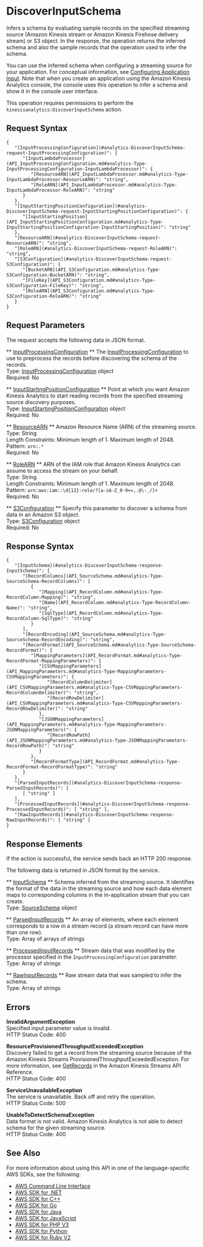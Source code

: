 # DiscoverInputSchema<a name="API_DiscoverInputSchema"></a>

Infers a schema by evaluating sample records on the specified streaming source \(Amazon Kinesis stream or Amazon Kinesis Firehose delivery stream\) or S3 object\. In the response, the operation returns the inferred schema and also the sample records that the operation used to infer the schema\.

 You can use the inferred schema when configuring a streaming source for your application\. For conceptual information, see [Configuring Application Input](http://docs.aws.amazon.com/kinesisanalytics/latest/dev/how-it-works-input.html)\. Note that when you create an application using the Amazon Kinesis Analytics console, the console uses this operation to infer a schema and show it in the console user interface\. 

 This operation requires permissions to perform the `kinesisanalytics:DiscoverInputSchema` action\. 

## Request Syntax<a name="API_DiscoverInputSchema_RequestSyntax"></a>

```
{
   "[InputProcessingConfiguration](#analytics-DiscoverInputSchema-request-InputProcessingConfiguration)": { 
      "[InputLambdaProcessor](API_InputProcessingConfiguration.md#analytics-Type-InputProcessingConfiguration-InputLambdaProcessor)": { 
         "[ResourceARN](API_InputLambdaProcessor.md#analytics-Type-InputLambdaProcessor-ResourceARN)": "string",
         "[RoleARN](API_InputLambdaProcessor.md#analytics-Type-InputLambdaProcessor-RoleARN)": "string"
      }
   },
   "[InputStartingPositionConfiguration](#analytics-DiscoverInputSchema-request-InputStartingPositionConfiguration)": { 
      "[InputStartingPosition](API_InputStartingPositionConfiguration.md#analytics-Type-InputStartingPositionConfiguration-InputStartingPosition)": "string"
   },
   "[ResourceARN](#analytics-DiscoverInputSchema-request-ResourceARN)": "string",
   "[RoleARN](#analytics-DiscoverInputSchema-request-RoleARN)": "string",
   "[S3Configuration](#analytics-DiscoverInputSchema-request-S3Configuration)": { 
      "[BucketARN](API_S3Configuration.md#analytics-Type-S3Configuration-BucketARN)": "string",
      "[FileKey](API_S3Configuration.md#analytics-Type-S3Configuration-FileKey)": "string",
      "[RoleARN](API_S3Configuration.md#analytics-Type-S3Configuration-RoleARN)": "string"
   }
}
```

## Request Parameters<a name="API_DiscoverInputSchema_RequestParameters"></a>

The request accepts the following data in JSON format\.

 ** [InputProcessingConfiguration](#API_DiscoverInputSchema_RequestSyntax) **   <a name="analytics-DiscoverInputSchema-request-InputProcessingConfiguration"></a>
The [InputProcessingConfiguration](API_InputProcessingConfiguration.md) to use to preprocess the records before discovering the schema of the records\.  
Type: [InputProcessingConfiguration](API_InputProcessingConfiguration.md) object  
Required: No

 ** [InputStartingPositionConfiguration](#API_DiscoverInputSchema_RequestSyntax) **   <a name="analytics-DiscoverInputSchema-request-InputStartingPositionConfiguration"></a>
Point at which you want Amazon Kinesis Analytics to start reading records from the specified streaming source discovery purposes\.  
Type: [InputStartingPositionConfiguration](API_InputStartingPositionConfiguration.md) object  
Required: No

 ** [ResourceARN](#API_DiscoverInputSchema_RequestSyntax) **   <a name="analytics-DiscoverInputSchema-request-ResourceARN"></a>
Amazon Resource Name \(ARN\) of the streaming source\.  
Type: String  
Length Constraints: Minimum length of 1\. Maximum length of 2048\.  
Pattern: `arn:.*`   
Required: No

 ** [RoleARN](#API_DiscoverInputSchema_RequestSyntax) **   <a name="analytics-DiscoverInputSchema-request-RoleARN"></a>
ARN of the IAM role that Amazon Kinesis Analytics can assume to access the stream on your behalf\.  
Type: String  
Length Constraints: Minimum length of 1\. Maximum length of 2048\.  
Pattern: `arn:aws:iam::\d{12}:role/?[a-zA-Z_0-9+=,.@\-_/]+`   
Required: No

 ** [S3Configuration](#API_DiscoverInputSchema_RequestSyntax) **   <a name="analytics-DiscoverInputSchema-request-S3Configuration"></a>
Specify this parameter to discover a schema from data in an Amazon S3 object\.  
Type: [S3Configuration](API_S3Configuration.md) object  
Required: No

## Response Syntax<a name="API_DiscoverInputSchema_ResponseSyntax"></a>

```
{
   "[InputSchema](#analytics-DiscoverInputSchema-response-InputSchema)": { 
      "[RecordColumns](API_SourceSchema.md#analytics-Type-SourceSchema-RecordColumns)": [ 
         { 
            "[Mapping](API_RecordColumn.md#analytics-Type-RecordColumn-Mapping)": "string",
            "[Name](API_RecordColumn.md#analytics-Type-RecordColumn-Name)": "string",
            "[SqlType](API_RecordColumn.md#analytics-Type-RecordColumn-SqlType)": "string"
         }
      ],
      "[RecordEncoding](API_SourceSchema.md#analytics-Type-SourceSchema-RecordEncoding)": "string",
      "[RecordFormat](API_SourceSchema.md#analytics-Type-SourceSchema-RecordFormat)": { 
         "[MappingParameters](API_RecordFormat.md#analytics-Type-RecordFormat-MappingParameters)": { 
            "[CSVMappingParameters](API_MappingParameters.md#analytics-Type-MappingParameters-CSVMappingParameters)": { 
               "[RecordColumnDelimiter](API_CSVMappingParameters.md#analytics-Type-CSVMappingParameters-RecordColumnDelimiter)": "string",
               "[RecordRowDelimiter](API_CSVMappingParameters.md#analytics-Type-CSVMappingParameters-RecordRowDelimiter)": "string"
            },
            "[JSONMappingParameters](API_MappingParameters.md#analytics-Type-MappingParameters-JSONMappingParameters)": { 
               "[RecordRowPath](API_JSONMappingParameters.md#analytics-Type-JSONMappingParameters-RecordRowPath)": "string"
            }
         },
         "[RecordFormatType](API_RecordFormat.md#analytics-Type-RecordFormat-RecordFormatType)": "string"
      }
   },
   "[ParsedInputRecords](#analytics-DiscoverInputSchema-response-ParsedInputRecords)": [ 
      [ "string" ]
   ],
   "[ProcessedInputRecords](#analytics-DiscoverInputSchema-response-ProcessedInputRecords)": [ "string" ],
   "[RawInputRecords](#analytics-DiscoverInputSchema-response-RawInputRecords)": [ "string" ]
}
```

## Response Elements<a name="API_DiscoverInputSchema_ResponseElements"></a>

If the action is successful, the service sends back an HTTP 200 response\.

The following data is returned in JSON format by the service\.

 ** [InputSchema](#API_DiscoverInputSchema_ResponseSyntax) **   <a name="analytics-DiscoverInputSchema-response-InputSchema"></a>
Schema inferred from the streaming source\. It identifies the format of the data in the streaming source and how each data element maps to corresponding columns in the in\-application stream that you can create\.  
Type: [SourceSchema](API_SourceSchema.md) object

 ** [ParsedInputRecords](#API_DiscoverInputSchema_ResponseSyntax) **   <a name="analytics-DiscoverInputSchema-response-ParsedInputRecords"></a>
An array of elements, where each element corresponds to a row in a stream record \(a stream record can have more than one row\)\.  
Type: Array of arrays of strings

 ** [ProcessedInputRecords](#API_DiscoverInputSchema_ResponseSyntax) **   <a name="analytics-DiscoverInputSchema-response-ProcessedInputRecords"></a>
Stream data that was modified by the processor specified in the `InputProcessingConfiguration` parameter\.  
Type: Array of strings

 ** [RawInputRecords](#API_DiscoverInputSchema_ResponseSyntax) **   <a name="analytics-DiscoverInputSchema-response-RawInputRecords"></a>
Raw stream data that was sampled to infer the schema\.  
Type: Array of strings

## Errors<a name="API_DiscoverInputSchema_Errors"></a>

 **InvalidArgumentException**   
Specified input parameter value is invalid\.  
HTTP Status Code: 400

 **ResourceProvisionedThroughputExceededException**   
Discovery failed to get a record from the streaming source because of the Amazon Kinesis Streams ProvisionedThroughputExceededException\. For more information, see [GetRecords](http://docs.aws.amazon.com/kinesis/latest/APIReference/API_GetRecords.html) in the Amazon Kinesis Streams API Reference\.  
HTTP Status Code: 400

 **ServiceUnavailableException**   
The service is unavailable\. Back off and retry the operation\.   
HTTP Status Code: 500

 **UnableToDetectSchemaException**   
Data format is not valid\. Amazon Kinesis Analytics is not able to detect schema for the given streaming source\.  
HTTP Status Code: 400

## See Also<a name="API_DiscoverInputSchema_SeeAlso"></a>

For more information about using this API in one of the language\-specific AWS SDKs, see the following:
+  [AWS Command Line Interface](http://docs.aws.amazon.com/goto/aws-cli/kinesisanalytics-2015-08-14/DiscoverInputSchema) 
+  [AWS SDK for \.NET](http://docs.aws.amazon.com/goto/DotNetSDKV3/kinesisanalytics-2015-08-14/DiscoverInputSchema) 
+  [AWS SDK for C\+\+](http://docs.aws.amazon.com/goto/SdkForCpp/kinesisanalytics-2015-08-14/DiscoverInputSchema) 
+  [AWS SDK for Go](http://docs.aws.amazon.com/goto/SdkForGoV1/kinesisanalytics-2015-08-14/DiscoverInputSchema) 
+  [AWS SDK for Java](http://docs.aws.amazon.com/goto/SdkForJava/kinesisanalytics-2015-08-14/DiscoverInputSchema) 
+  [AWS SDK for JavaScript](http://docs.aws.amazon.com/goto/AWSJavaScriptSDK/kinesisanalytics-2015-08-14/DiscoverInputSchema) 
+  [AWS SDK for PHP V3](http://docs.aws.amazon.com/goto/SdkForPHPV3/kinesisanalytics-2015-08-14/DiscoverInputSchema) 
+  [AWS SDK for Python](http://docs.aws.amazon.com/goto/boto3/kinesisanalytics-2015-08-14/DiscoverInputSchema) 
+  [AWS SDK for Ruby V2](http://docs.aws.amazon.com/goto/SdkForRubyV2/kinesisanalytics-2015-08-14/DiscoverInputSchema) 
